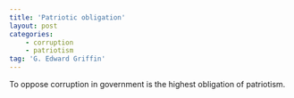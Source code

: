 ```yaml
---
title: 'Patriotic obligation'
layout: post
categories:
    - corruption
    - patriotism
tag: 'G. Edward Griffin'
---
```


To oppose corruption in government is the highest obligation of patriotism.